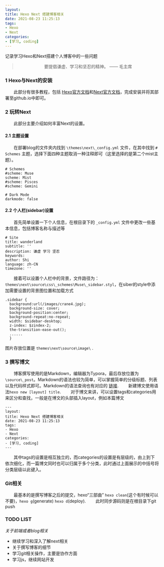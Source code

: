 ```yaml
---
layout: 
title: Hexo Next 搭建博客相关
date: 2021-08-23 11:25:13
tags:
- Hexo
- Next
categories:
- [学习, coding]
---
```


记录学习Hexo和Next搭建个人博客中的一些问题
<!-- more -->
> <center> 要提倡谦虚、学习和坚忍的精神。 —— 毛主席</center>
### 1 Hexo与Next的安装
&emsp;&emsp;此部分有很多教程，包括 [Hexo官方文档](https://hexo.io/zh-cn/docs/index.html)和[Next官方文档](https://theme-next.iissnan.com/getting-started.html)，完成安装并将其部署至github.io中即可。
### 2 玩转Next
&emsp;&emsp;此部分主要介绍如何丰富Next的设置。
#### 2.1 主题设置
&emsp;&emsp;在部署blog的文件夹内找到 `\themes\next\_config.yml` 文件，在其中找到 `# Schemes` 主题，选择下面四种主题取消一种注释即可（这里选择的是第二个mist主题）。
```
# Schemes
#scheme: Muse
scheme: Mist
#scheme: Pisces
#scheme: Gemini

# Dark Mode
darkmode: false
```
#### 2.2 个人栏(sidebar)设置
&emsp;&emsp;首先简单设置一下个人信息，在根目录下的 `_config.yml` 文件中更改一些基本信息，包括博客名称与描述等
```
# Site
title: wanderland
subtitle: ''
description: 谦虚 学习 坚忍
keywords:
author: Shi
language: zh-CN
timezone: ''
```
&emsp;&emsp;接着可以设置个人栏中的背景，文件路径为：
`themes\next\source\css\_schemes\Muse\_sidebar.styl`，在siber的style中添加需要设置的背景图位置和加载方式

```
.sidebar {
  background:url(/images/crane4.jpg);	
  background-size: cover;
  background-position:center;
  background-repeat:no-repeat;
  width: $sidebar-desktop;
  z-index: $zindex-2;
  the-transition-ease-out();
  ......
  }
```
图片存放位置是 `themes\next\source\image\` .

### 3 撰写博文
&emsp;&emsp;博客撰写使用的是Markdown，编辑器为Typora，最后存放位置为`\source\_post`。Markdown的语法也较为简单，可以掌握简单的分级标题、列表以及代码样式即可。Markdown的语法查询也有对应的 [链接](https://markdown.com.cn/basic-syntax/).
&emsp;&emsp;新建博文使用语法`hexo new [layout] title`. 
&emsp;&emsp;对于博文来讲，可以设置tags和categories用来区分和查找，一般是在博文的头部插入layout，例如本篇博文
```
---
layout: 
title: Hexo Next 搭建博客相关
date: 2021-08-23 11:25:13
tags:
- Hexo
- Next
categories:
- [学习, coding]
---
```
&emsp;&emsp;其中tags的设置是相互独立的，而categories的设置是有层级的，由上到下依次细化，而一篇博文同时也可以归属于多个分类，此时通过上面展示的中括号将分类层级以此键入。

### Git相关
&emsp;&emsp;最基本的是撰写博客之后的提交，hexo“三部曲” `hexo clean`(这个有时候可以不要)，`hexo g`(generate) `hexo d`(deploy).
&emsp;&emsp;此时同步源码则是在根目录下git push

### TODO LIST
*关于前端或者blog相关*
- 继续学习和深入了解next相关
- 关于撰写博客的细节
- 学习git相关操作，主要是协作方面
- 学习js，继续网站开发
